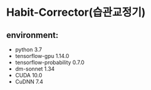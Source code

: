 # Habit-Corrector(습관교정기)

## environment:
- python 3.7
- tensorflow-gpu 1.14.0
- tensorflow-probability 0.7.0
- dm-sonnet 1.34
- CUDA 10.0
- CuDNN 7.4

